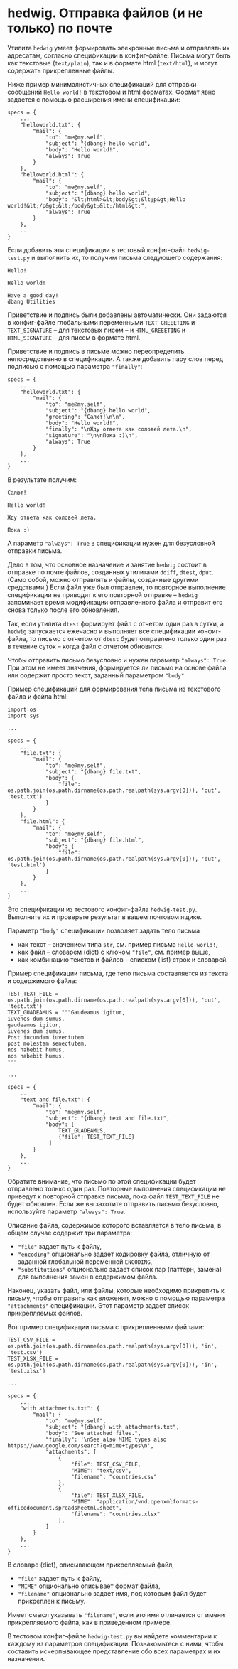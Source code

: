 # hedwig. Отправка файлов (и не только) по почте

Утилита `hedwig` умеет формировать элекронные письма и отправлять их адресатам, согласно спецификации в конфиг-файле. Письма могут быть как текстовые (`text/plain`), так и в формате html (`text/html`), и могут содержать прикрепленные файлы.

Ниже пример минималистичных спецификаций для отправки сообщений `Hello world!` в текстовом и html форматах. Формат явно задается с помощью расширения имени спецификации:

```
specs = {
    ...
    "helloworld.txt": {
        "mail": {
            "to": "me@my.self",
            "subject": "{dbang} hello world",
            "body": "Hello world!",
            "always": True
        }
    },
    "helloworld.html": {
        "mail": {
            "to": "me@my.self",
            "subject": "{dbang} hello world",
            "body": "&lt;html>&lt;body&gt;&lt;p&gt;Hello world!&lt;/p&gt;&lt;/body&gt;&lt;/html&gt;",
            "always": True
        }
    },
    ...
}
```

Если добавить эти спецификации в тестовый конфиг-файл `hedwig-test.py` и выполнить их, то получим письма следующего содержания:

```
Hello!

Hello world!

Have a good day!
dbang Utilities
```

Приветствие и подпись были добавлены автоматически. Они задаются в конфиг-файле глобальными переменными `TEXT_GREEETING` и `TEXT_SIGNATURE` – для текстовых писем – и `HTML_GREEETING` и `HTML_SIGNATURE` – для писем в формате html.

Приветствие и подпись в письме можно переопределить непосредственно в спецификации. А также добавить пару слов перед подписью с помощью параметра `"finally"`:

```
specs = {
    ...
    "helloworld.txt": {
        "mail": {
            "to": "me@my.self",
            "subject": "{dbang} hello world",
            "greeting": "Салют!\n\n",
            "body": "Hello world!",
            "finally": "\nЖду ответа как соловей лета.\n",
            "signature": "\n\nПока :)\n",
            "always": True
        }
    },
    ...
}
```

В результате получим:

```
Салют!

Hello world!

Жду ответа как соловей лета.

Пока :)
```

А параметр `"always": True` в спецификации нужен для безусловной отправки письма.

Дело в том, что основное назначение и занятие `hedwig` состоит в отправке по почте файлов, созданных утилитами `ddiff`, `dtest`, `dput`. (Само собой, можно отправлять и файлы, созданные другими средствами.) Если файл уже был отправлен, то повторное выполнение спецификации не приводит к его повторной отправке – `hedwig` запоминает время модификации отправленного файла и отправит его снова только после его обновления.

Так, если утилита `dtest` формирует файл с отчетом один раз в сутки, а `hedwig` запускается ежечасно и выполняет все спецификации конфиг-файла, то письмо с отчетом от `dtest` будет отправлено только один раз в течение суток – когда файл с отчетом обновится.

Чтобы отправить письмо безусловно и нужен параметр `"always": True`. При этом не имеет значения, формируется ли письмо на основе файла или содержит просто текст, заданный параметром `"body"`.

Пример спецификаций для формирования тела письма из текстового файла и файла html:

```
import os
import sys

...

specs = {
    ...
    "file.txt": {
        "mail": {
            "to": "me@my.self",
            "subject": "{dbang} file.txt",
            "body": {
                "file": os.path.join(os.path.dirname(os.path.realpath(sys.argv[0])), 'out', 'test.txt')
            }
        }
    },
    "file.html": {
        "mail": {
            "to": "me@my.self",
            "subject": "{dbang} file.html",
            "body": {
                "file": os.path.join(os.path.dirname(os.path.realpath(sys.argv[0])), 'out', 'test.html')
            }
        }
    },
    ...
}
```

Это спецификации из тестового конфиг-файла `hedwig-test.py`. Выполните их и проверьте результат в вашем почтовом ящике.

Параметр `"body"` спецификации позволяет задать тело письма

* как текст – значением типа `str`, см. пример письма `Hello world!`,
* как файл – словарем (dict) с ключом `"file"`, см. пример выше,
* как комбинацию текстов и файлов – списком (list) строк и словарей.

Пример спецификации письма, где тело письма составляется из текста и содержимого файла:

```
TEST_TEXT_FILE = os.path.join(os.path.dirname(os.path.realpath(sys.argv[0])), 'out', 'test.txt')
TEXT_GUADEAMUS = """Gaudeamus igitur,
iuvenes dum sumus,
gaudeamus igitur,
iuvenes dum sumus.
Post iucundam iuventutem
post molestam senectutem,
nos habebit humus,
nos habebit humus.
"""

...

specs = {
    ...
    "text and file.txt": {
        "mail": {
            "to": "me@my.self",
            "subject": "{dbang} text and file.txt",
            "body": [
                TEXT_GUADEAMUS,
                {"file": TEST_TEXT_FILE}
             ]
        }
    },
    ...
}
```

Обратите внимание, что письмо по этой спецификации будет отправлено только один раз. Повторные выполнения спецификации не приведут к повторной отправке письма, пока файл `TEST_TEXT_FILE` не будет обновлен. Если же вы захотите отправить письмо безусловно, используйте параметр `"always": True`.

Описание файла, содержимое которого вставляется в тело письма, в общем случае содержит три параметра:

* `"file"` задает путь к файлу,
* `"encoding"` опционально задает кодировку файла, отличную от заданной глобальной переменной `ENCODING`,
* `"substitutions"` опционально задает список пар (паттерн, замена) для выполнения замен в содержимом файла.

Наконец, указать файл, или файлы, которые необходимо прикрепить к письму, чтобы отправить как вложения, можно с помощью параметра `"attachments"` спецификации. Этот параметр задает список прикрепляемых файлов.

Вот пример спецификации письма с прикрепленными файлами:

```
TEST_CSV_FILE = os.path.join(os.path.dirname(os.path.realpath(sys.argv[0])), 'in', 'test.csv')
TEST_XLSX_FILE = os.path.join(os.path.dirname(os.path.realpath(sys.argv[0])), 'in', 'test.xlsx')

...

specs = {
    ...
    "with attachments.txt": {
        "mail": {
            "to": "me@my.self",
            "subject": "{dbang} with attachments.txt",
            "body": "See attached files.",
            "finally": '\nSee also MIME types also https://www.google.com/search?q=mime+types\n',
            "attachments": [
                {
                    "file": TEST_CSV_FILE,
                    "MIME": "text/csv",
                    "filename": "countries.csv"
                },
                {
                    "file": TEST_XLSX_FILE,
                    "MIME": "application/vnd.openxmlformats-officedocument.spreadsheetml.sheet",
                    "filename": "countries.xlsx"
                },
            ]
        }
    },
    ...
}
```

В словаре (dict), описывающем прикрепляемый файл,

* `"file"` задает путь к файлу,
* `"MIME"` опционально описывает формат файла,
* `"filename"` опционально задает имя, под которым файл будет прикреплен к письму.

Имеет смысл указывать `"filename"`, если это имя отличается от имени прикрепляемого файла, как в приведенном примере.

В тестовом конфиг-файле `hedwig-test.py` вы найдете комментарии к каждому из параметров спецификации. Познакомьтесь с ними, чтобы составить исчерпывающее представление обо всех параметрах и их назначении.
